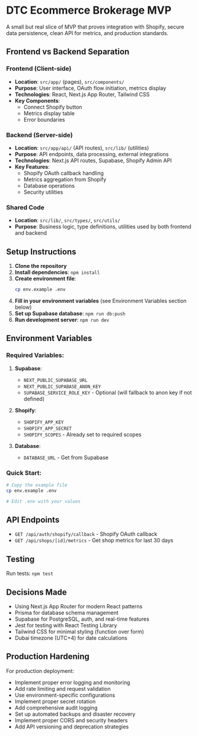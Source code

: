 # DTC Ecommerce Brokerage MVP

A small but real slice of MVP that proves integration with Shopify, secure data persistence, clean API for metrics, and production standards.

## Frontend vs Backend Separation

### Frontend (Client-side)

- **Location**: `src/app/` (pages), `src/components/`
- **Purpose**: User interface, OAuth flow initiation, metrics display
- **Technologies**: React, Next.js App Router, Tailwind CSS
- **Key Components**:
  - Connect Shopify button
  - Metrics display table
  - Error boundaries

### Backend (Server-side)

- **Location**: `src/app/api/` (API routes), `src/lib/` (utilities)
- **Purpose**: API endpoints, data processing, external integrations
- **Technologies**: Next.js API routes, Supabase, Shopify Admin API
- **Key Features**:
  - Shopify OAuth callback handling
  - Metrics aggregation from Shopify
  - Database operations
  - Security utilities

### Shared Code

- **Location**: `src/lib/`, `src/types/`, `src/utils/`
- **Purpose**: Business logic, type definitions, utilities used by both frontend and backend

## Setup Instructions

1. **Clone the repository**
2. **Install dependencies**: `npm install`
3. **Create environment file**:
   ```bash
   cp env.example .env
   ```
4. **Fill in your environment variables** (see Environment Variables section below)
5. **Set up Supabase database**: `npm run db:push`
6. **Run development server**: `npm run dev`

## Environment Variables

### Required Variables:

1. **Supabase**:

   - `NEXT_PUBLIC_SUPABASE_URL`
   - `NEXT_PUBLIC_SUPABASE_ANON_KEY`
   - `SUPABASE_SERVICE_ROLE_KEY` - Optional (will fallback to anon key if not defined)

2. **Shopify**:

   - `SHOPIFY_APP_KEY`
   - `SHOPIFY_APP_SECRET`
   - `SHOPIFY_SCOPES` - Already set to required scopes

3. **Database**:
   - `DATABASE_URL` - Get from Supabase

### Quick Start:

```bash
# Copy the example file
cp env.example .env

# Edit .env with your values
```

## API Endpoints

- `GET /api/auth/shopify/callback` - Shopify OAuth callback
- `GET /api/shops/[id]/metrics` - Get shop metrics for last 30 days

## Testing

Run tests: `npm test`

## Decisions Made

- Using Next.js App Router for modern React patterns
- Prisma for database schema management
- Supabase for PostgreSQL, auth, and real-time features
- Jest for testing with React Testing Library
- Tailwind CSS for minimal styling (function over form)
- Dubai timezone (UTC+4) for date calculations

## Production Hardening

For production deployment:

- Implement proper error logging and monitoring
- Add rate limiting and request validation
- Use environment-specific configurations
- Implement proper secret rotation
- Add comprehensive audit logging
- Set up automated backups and disaster recovery
- Implement proper CORS and security headers
- Add API versioning and deprecation strategies
